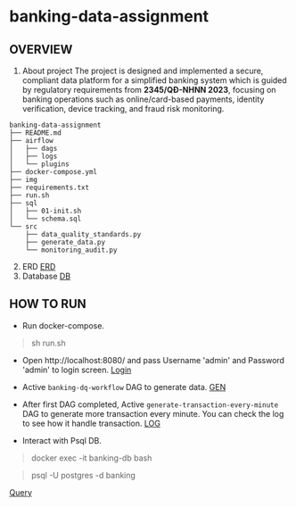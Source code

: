 # banking-data-assignment
## OVERVIEW
1. About project
The project is designed and implemented a secure, compliant data platform for a simplified banking system which is guided by regulatory requirements from **2345/QĐ-NHNN 2023**, focusing on banking operations such as online/card-based payments, identity verification, device tracking, and fraud risk monitoring.
```text
banking-data-assignment
├── README.md
├── airflow
│   ├── dags
│   ├── logs
│   └── plugins
├── docker-compose.yml
├── img                 
├── requirements.txt
├── run.sh
├── sql
│   ├── 01-init.sh
│   └── schema.sql
└── src
    ├── data_quality_standards.py
    ├── generate_data.py
    └── monitoring_audit.py
```
2. ERD
[ERD](./img/ERD.png)
3. Database
[DB](./img/DB.png)

## HOW TO RUN

- Run docker-compose.
> sh run.sh

- Open http://localhost:8080/ and pass Username 'admin' and Password 'admin' to login screen.
[Login](./img/LOGIN.png)

- Active `banking-dq-workflow` DAG to generate data.
[GEN](./img/GEN%20DATA.png)

- After first DAG completed, Active `generate-transaction-every-minute` DAG to generate more transaction every minute. You can check the log to see how it handle transaction.
[LOG](./img/LOG.png)

- Interact with Psql DB.

> docker exec -it banking-db bash

> psql -U postgres -d banking

[Query](./img/QUERY.png)